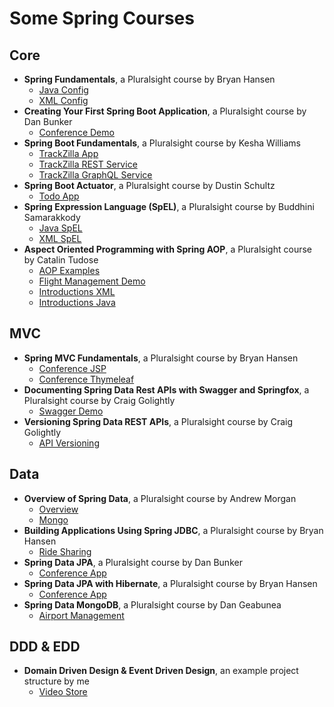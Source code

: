 # Some Spring Courses

## Core

- **Spring Fundamentals**, a Pluralsight course by Bryan Hansen
  - [Java Config](conference-java/README.md)
  - [XML Config](conference-xml/README.md)
- **Creating Your First Spring Boot Application**, a Pluralsight course by Dan Bunker
  - [Conference Demo](conference-demo/README.md)
- **Spring Boot Fundamentals**, a Pluralsight course by Kesha Williams
  - [TrackZilla App](track-zilla/README.md)
  - [TrackZilla REST Service](track-zilla-REST/README.md)
  - [TrackZilla GraphQL Service](track-zilla-GraphQL/README.md)
- **Spring Boot Actuator**, a Pluralsight course by Dustin Schultz
  - [Todo App](todo-app/README.md)
- **Spring Expression Language (SpEL)**, a Pluralsight course by Buddhini Samarakkody
  - [Java SpEL](spel-demo/README.md)
  - [XML SpEL](spel-demo-xml/README.md)
- **Aspect Oriented Programming with Spring AOP**, a Pluralsight course by Catalin Tudose
  - [AOP Examples](aop-examples/README.md)
  - [Flight Management Demo](flightsmanagement/README.md)
  - [Introductions XML](flightsmanagement-xml/README.md)
  - [Introductions Java](flightsmanagement-java/README.md)

## MVC

- **Spring MVC Fundamentals**, a Pluralsight course by Bryan Hansen
  - [Conference JSP](conference-app/README.md)
  - [Conference Thymeleaf](conference-app-thymeleaf/README.md)
- **Documenting Spring Data Rest APIs with Swagger and Springfox**, a Pluralsight course by Craig Golightly
  - [Swagger Demo](swagger-demo/README.md)
- **Versioning Spring Data REST APIs**, a Pluralsight course by Craig Golightly
  - [API Versioning](swagger-demo/Versioning.md)

## Data

- **Overview of Spring Data**, a Pluralsight course by Andrew Morgan
  - [Overview](spring-data-overview/README.md)
  - [Mongo](spring-data-overview-mongo/README.md)
- **Building Applications Using Spring JDBC**, a Pluralsight course by Bryan Hansen
  - [Ride Sharing](ride-sharing/README.md)
- **Spring Data JPA**, a Pluralsight course by Dan Bunker
  - [Conference App](conference-data-jpa/README.md)
- **Spring Data JPA with Hibernate**, a Pluralsight course by Bryan Hansen
  - [Conference App](conference-app-jpa/README.md)
- **Spring Data MongoDB**, a Pluralsight course by Dan Geabunea
  - [Airport Management](data-jpa-mongo/README.md)

## DDD & EDD

- **Domain Driven Design & Event Driven Design**, an example project structure by me
  - [Video Store](video-store/README.md)
